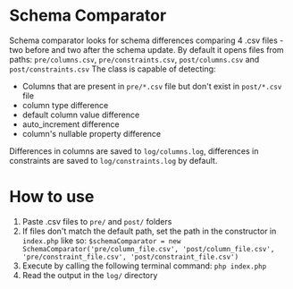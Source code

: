 # Schema Comparator
Schema comparator looks for schema differences comparing 4 .csv files - two before and two after the schema update.
By default it opens files from paths: ```pre/columns.csv```, ```pre/constraints.csv```, ```post/columns.csv``` and ```post/constraints.csv```
The class is capable of detecting:
* Columns that are present in ```pre/*.csv``` file but don't exist in ```post/*.csv``` file
* column type difference
* default column value difference
* auto_increment difference
* column's nullable property difference

Differences in columns are saved to ```log/columns.log```, differences in constraints are saved to ```log/constraints.log```
by default.

# How to use
1. Paste .csv files to ```pre/``` and ```post/``` folders
2. If files don't match the default path, set the path in the constructor in ```index.php``` like so: ```$schemaComparator = new SchemaComparator('pre/column_file.csv', 'post/column_file.csv', 'pre/constraint_file.csv', 'post/constraint_file.csv')```
4. Execute by calling the following terminal command: ```php index.php```
5. Read the output in the ```log/``` directory
